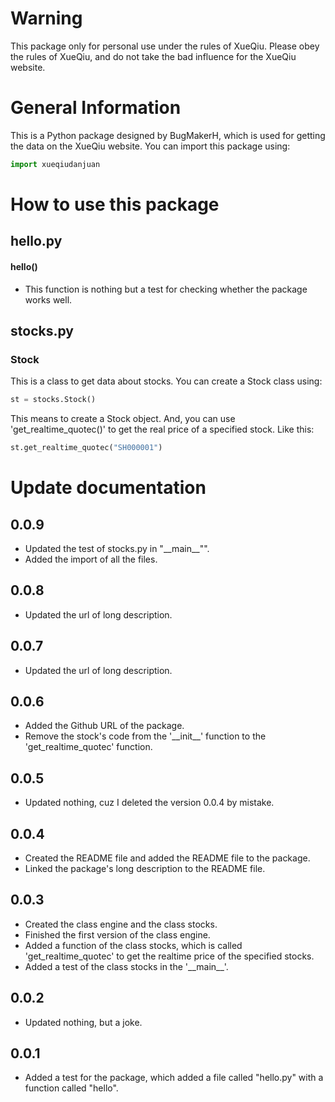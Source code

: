 # Warning
This package only for personal use under the rules of XueQiu.
Please obey the rules of XueQiu, and do not take the bad influence for the XueQiu website.

# General Information
This is a Python package designed by BugMakerH, which is used for getting the data on the XueQiu website.
You can import this package using:
```python
import xueqiudanjuan
```

# How to use this package
## hello.py
#### hello()
- This function is nothing but a test for checking whether the package works well.
## stocks.py
### Stock
This is a class to get data about stocks.
You can create a Stock class using:
```python
st = stocks.Stock()
```
This means to create a Stock object.
And, you can use 'get_realtime_quotec()' to get the real price of a specified stock. Like this:
```python
st.get_realtime_quotec("SH000001")
```


# Update documentation
## 0.0.9
- Updated the test of stocks.py in "\_\_main\_\_"".
- Added the import of all the files.
## 0.0.8
- Updated the url of long description.
## 0.0.7
- Updated the url of long description.
## 0.0.6
- Added the Github URL of the package.
- Remove the stock's code from the '\_\_init\_\_' function to the 'get_realtime_quotec' function.
## 0.0.5
- Updated nothing, cuz I deleted the version 0.0.4 by mistake.
## 0.0.4
- Created the README file and added the README file to the package.
- Linked the package's long description to the README file.
## 0.0.3
- Created the class engine and the class stocks.
- Finished the first version of the class engine.
- Added a function of the class stocks, which is called 'get_realtime_quotec' to get the realtime price of the specified stocks.
- Added a test of the class stocks in the '\_\_main\_\_'.
## 0.0.2
- Updated nothing, but a joke.
## 0.0.1
- Added a test for the package, which added a file called "hello.py" with a function called "hello".